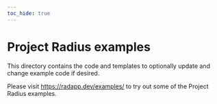 ```yaml
---
toc_hide: true
---
```


# Project Radius examples

This directory contains the code and templates to optionally update and change example code if desired.

Please visit https://radapp.dev/examples/ to try out some of the Project Radius examples.